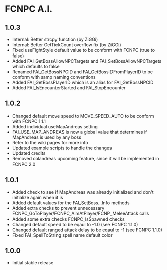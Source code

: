 FCNPC A.I.
==========

1.0.3
-----

- Internal: Better strcpy function (by ZiGGi)
- Internal: Better GetTickCount overflow fix (by ZiGGi)
- Fixed useFightStyle default value to be conform with FCNPC (true to false)
- Added FAI_GetBossAllowNPCTargets and FAI_SetBossAllowNPCTargets which defaults to false
- Renamed FAI_GetBossNPCID and FAI_GetBossIDFromPlayerID to be conform with samp naming conventions
- Added FAI_GetBossPlayerID which is an alias for FAI_GetBossNPCID
- Added FAI_IsEncounterStarted and FAI_StopEncounter

1.0.2
-----

- Changed default move speed to MOVE_SPEED_AUTO to be conform with FCNPC 1.1.1
- Added individual useMapAndreas setting
- FAI_USE_MAP_ANDREAS is now a global value that determines if MapAndreas is used by any boss
- Refer to the wiki pages for more info
- Updated example scripts to handle the changes
- Updated credits
- Removed colandreas upcoming feature, since it will be implemented in FCNPC 2.0

1.0.1
-----

- Added check to see if MapAndreas was already initialized and don't initialize again when it is
- Added default values for the FAI_SetBoss...Info methods
- Added extra checks to prevent unnecessary FCNPC_GoToPlayer/FCNPC_AimAtPlayer/FCNP_MeleeAttack calls
- Added some extra checks FCNPC_IsSpawned checks
- Changed default speed to be eqaul to -1.0 (see FCNPC 1.1.0)
- Changed default ranged attack delay to be eqaul to -1 (see FCNPC 1.1.0)
- Fixed FAI_SpellToString spell name default color

1.0.0
-----

- Initial stable release